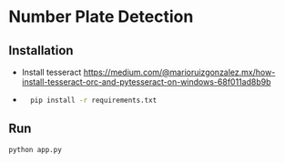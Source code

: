 # Number Plate Detection

## Installation

- Install tesseract https://medium.com/@marioruizgonzalez.mx/how-install-tesseract-orc-and-pytesseract-on-windows-68f011ad8b9b

- ```sh
    pip install -r requirements.txt
  ```

## Run

```sh
python app.py
```
